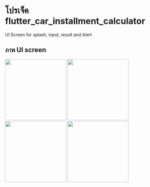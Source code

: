 # โปรเจ็ค flutter_car_installment_calculator

UI Screen for splash, input, result and Alert

## ภาพ UI screen 


<img src="https://github.com/user-attachments/assets/77c6911a-7fc5-4dbf-8ee2-b464a0ed1609" width="200">
<img src="https://github.com/user-attachments/assets/3f919bca-2e54-473d-a3ef-22735fe32d86" width="200">
<img src="https://github.com/user-attachments/assets/86616598-c7a4-486b-8598-cbc550041db0" width="200">
<img src="https://github.com/user-attachments/assets/496de6bc-c9b2-4408-bd66-1c588c2423ec" width="200">


